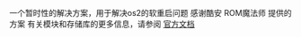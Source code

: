一个暂时性的解决方案，用于解决os2的软重启问题
感谢酷安 ROM魔法师 提供的方案
有关模块和存储库的更多信息，请参阅 [官方文档](https://github.com/topjohnwu/Magisk/blob/master/docs/modules.md)
